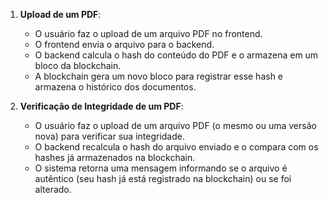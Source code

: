 
1. **Upload de um PDF**: 
   - O usuário faz o upload de um arquivo PDF no frontend.
   - O frontend envia o arquivo para o backend.
   - O backend calcula o hash do conteúdo do PDF e o armazena em um bloco da blockchain.
   - A blockchain gera um novo bloco para registrar esse hash e armazena o histórico dos documentos.

2. **Verificação de Integridade de um PDF**: 
   - O usuário faz o upload de um arquivo PDF (o mesmo ou uma versão nova) para verificar sua integridade.
   - O backend recalcula o hash do arquivo enviado e o compara com os hashes já armazenados na blockchain.
   - O sistema retorna uma mensagem informando se o arquivo é autêntico (seu hash já está registrado na blockchain) ou se foi alterado.